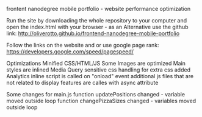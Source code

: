 frontent nanodegree mobile portfolio - website performance optimization

Run the site by downloading the whole repository to your computer and open the index.html with your browser - as an Alternative use the github link:  http://oliverotto.github.io/frontend-nanodegree-mobile-portfolio

Follow the links on the website and or use google page rank:
https://developers.google.com/speed/pagespeed/

Optimizations
Minified CSS/HTML/JS
Some Images are optimized
Main styles are inlined
Media Query sensitive css handling for extra css added
Analytics inline script is called on "onload" event
additional js files that are not related to display features are calles with async attribute

Some changes for main.js
function updatePositions changed - variable moved outside loop
function changePizzaSizes changed - variables moved outside loop

